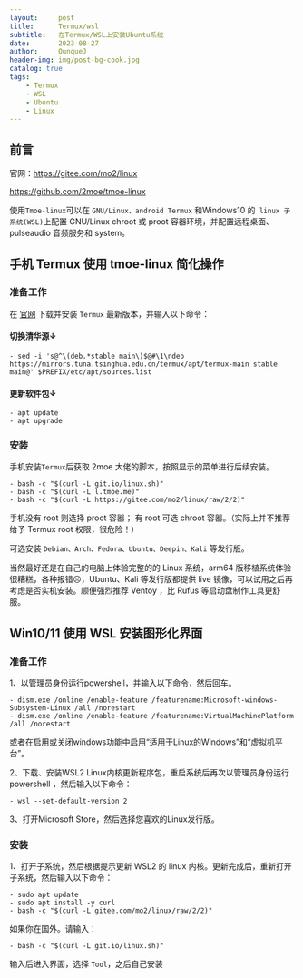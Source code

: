 ```yaml
---
layout:     post
title:      Termux/wsl
subtitle:   在Termux/WSL上安装Ubuntu系统
date:       2023-08-27
author:     QunqueJ
header-img: img/post-bg-cook.jpg
catalog: true
tags:
    - Termux
	- WSL
	- Ubuntu
	- Linux
---
```


## 前言

官网：https://gitee.com/mo2/linux

https://github.com/2moe/tmoe-linux

使用`Tmoe-linux`可以在 `GNU/Linux、android Termux` 和Windows10 的` linux 子系统(WSL)`上配置 GNU/Linux chroot 或 proot 容器环境，并配置远程桌面、pulseaudio 音频服务和 system。

## 手机 Termux 使用 tmoe-linux 简化操作

### 准备工作

在 [官网](https://termux.dev/en/) 下载并安装 `Termux` 最新版本，并输入以下命令：

#### 切换清华源↓
```	objc
- sed -i 's@^\(deb.*stable main\)$@#\1\ndeb https://mirrors.tuna.tsinghua.edu.cn/termux/apt/termux-main stable main@' $PREFIX/etc/apt/sources.list
```

#### 更新软件包↓
```	objc
- apt update
- apt upgrade
```

### 安装

手机安装`Termux`后获取 2moe 大佬的脚本，按照显示的菜单进行后续安装。

```	objc
- bash -c "$(curl -L git.io/linux.sh)"
- bash -c "$(curl -L l.tmoe.me)"
- bash -c "$(curl -L https://gitee.com/mo2/linux/raw/2/2)"
```

手机没有 root 则选择 proot 容器；
有 root 可选 chroot 容器。（实际上并不推荐给予 Termux root 权限，很危险！）

可选安装 `Debian、Arch、Fedora、Ubuntu、Deepin、Kali` 等发行版。

当然最好还是在自己的电脑上体验完整的的 Linux 系统，arm64 版移植系统体验很糟糕，各种报错😣，Ubuntu、Kali 等发行版都提供 live 镜像，可以试用之后再考虑是否实机安装。顺便强烈推荐 Ventoy ，比 Rufus 等启动盘制作工具更舒服。

## Win10/11 使用 WSL 安装图形化界面

### 准备工作

1、以管理员身份运行powershell，并输入以下命令，然后回车。

```	objc
- dism.exe /online /enable-feature /featurename:Microsoft-windows-Subsystem-Linux /all /norestart
- dism.exe /online /enable-feature /featurename:VirtualMachinePlatform /all /norestart
```

或者在启用或关闭windows功能中启用“适用于Linux的Windows”和“虚拟机平台”。

2、下载、安装WSL2 Linux内核更新程序包，重启系统后再次以管理员身份运行 powershell ，然后输入以下命令：

```	objc
- wsl --set-default-version 2
```

3、打开Microsoft Store，然后选择您喜欢的Linux发行版。

### 安装

1、打开子系统，然后根据提示更新 WSL2 的 linux 内核。更新完成后，重新打开子系统，然后输入以下命令：

```	objc
- sudo apt update
- sudo apt install -y curl
- bash -c "$(curl -L gitee.com/mo2/linux/raw/2/2)"
```

如果你在国外。请输入：

```	objc
- bash -c "$(curl -L git.io/linux.sh)"
```

输入后进入界面，选择 `Tool`，之后自己安装